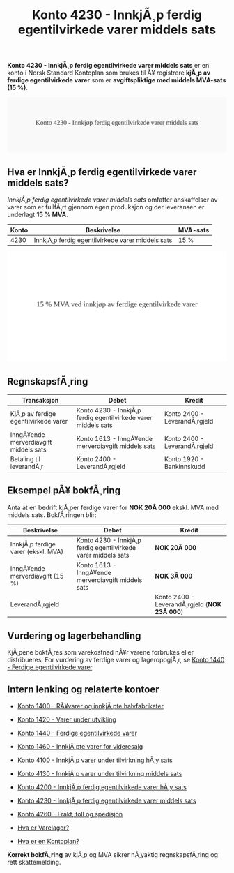 ﻿---
title: "Konto 4230 - InnkjÃ¸p ferdig egentilvirkede varer middels sats"
meta_title: "4230-innkjop-ferdig-egentilvirkede-varer-middels-sats"
meta_description: '**Konto 4230 - InnkjÃ¸p ferdig egentilvirkede varer middels sats** er en konto i Norsk Standard Kontoplan som brukes til Ã¥ registrere **kjÃ¸p av ferdige egenti...'
slug: 4230-innkjop-ferdig-egentilvirkede-varer-middels-sats
type: blog
layout: pages/single
---

**Konto 4230 - InnkjÃ¸p ferdig egentilvirkede varer middels sats** er en konto i Norsk Standard Kontoplan som brukes til Ã¥ registrere **kjÃ¸p av ferdige egentilvirkede varer** som er **avgiftspliktige med middels MVA-sats (15 %)**.

![Illustrasjon av konto 4230 InnkjÃ¸p ferdig egentilvirkede varer middels sats](4230-innkjop-ferdig-egentilvirkede-varer-middels-sats-image.svg)

## Hva er InnkjÃ¸p ferdig egentilvirkede varer middels sats?

*InnkjÃ¸p ferdig egentilvirkede varer middels sats* omfatter anskaffelser av varer som er fullfÃ¸rt gjennom egen produksjon og der leveransen er underlagt **15 % MVA**.

| Konto | Beskrivelse                                           | MVA-sats |
|-------|-------------------------------------------------------|----------|
| 4230  | InnkjÃ¸p ferdig egentilvirkede varer middels sats      | 15 %     |

![Middels inngÃ¥ende MVA-sats for ferdige egentilvirkede varer](4230-mva-middels-sats-ferdige-egentilvirkede-varer.svg)

## RegnskapsfÃ¸ring

| Transaksjon                                   | Debet                                                        | Kredit                        |
|-----------------------------------------------|--------------------------------------------------------------|-------------------------------|
| KjÃ¸p av ferdige egentilvirkede varer          | Konto 4230 - InnkjÃ¸p ferdig egentilvirkede varer middels sats | Konto 2400 - LeverandÃ¸rgjeld  |
| InngÃ¥ende merverdiavgift middels sats         | Konto 1613 - InngÃ¥ende merverdiavgift middels sats           | Konto 2400 - LeverandÃ¸rgjeld  |
| Betaling til leverandÃ¸r                        | Konto 2400 - LeverandÃ¸rgjeld                                 | Konto 1920 - Bankinnskudd     |

## Eksempel pÃ¥ bokfÃ¸ring

Anta at en bedrift kjÃ¸per ferdige varer for **NOK 20Â 000** ekskl. MVA med middels sats. BokfÃ¸ringen blir:

| Beskrivelse                                   | Debet                                                         | Kredit                                          |
|-----------------------------------------------|---------------------------------------------------------------|-------------------------------------------------|
| InnkjÃ¸p ferdige varer (ekskl. MVA)            | Konto 4230 - InnkjÃ¸p ferdig egentilvirkede varer middels sats  | **NOK 20Â 000**                                  |
| InngÃ¥ende merverdiavgift (15 %)               | Konto 1613 - InngÃ¥ende merverdiavgift middels sats            | **NOK 3Â 000**                                   |
| LeverandÃ¸rgjeld                               |                                                               | Konto 2400 - LeverandÃ¸rgjeld (**NOK 23Â 000**)    |

## Vurdering og lagerbehandling

KjÃ¸pene bokfÃ¸res som varekostnad nÃ¥r varene forbrukes eller distribueres. For vurdering av ferdige varer og lageroppgjÃ¸r, se [Konto 1440 - Ferdige egentilvirkede varer](/blogs/kontoplan/1440-ferdige-egentilvirkede-varer "Konto 1440 - Ferdige egentilvirkede varer").

## Intern lenking og relaterte kontoer

* [Konto 1400 - RÃ¥varer og innkjÃ¸pte halvfabrikater](/blogs/kontoplan/1400-raavarer-og-innkjopte-halvfabrikater "Konto 1400 - RÃ¥varer og innkjÃ¸pte halvfabrikater")
* [Konto 1420 - Varer under utvikling](/blogs/kontoplan/1420-varer-under-utvikling "Konto 1420 - Varer under utvikling")
* [Konto 1440 - Ferdige egentilvirkede varer](/blogs/kontoplan/1440-ferdige-egentilvirkede-varer "Konto 1440 - Ferdige egentilvirkede varer")
* [Konto 1460 - InnkjÃ¸pte varer for videresalg](/blogs/kontoplan/1460-innkjopte-varer-for-videresalg "Konto 1460 - InnkjÃ¸pte varer for videresalg")
* [Konto 4100 - InnkjÃ¸p varer under tilvirkning hÃ¸y sats](/blogs/kontoplan/4100-innkjop-varer-under-tilvirkning-hoy-sats "Konto 4100 - InnkjÃ¸p varer under tilvirkning hÃ¸y sats")
* [Konto 4130 - InnkjÃ¸p varer under tilvirkning middels sats](/blogs/kontoplan/4130-innkjop-varer-under-tilvirkning-middels-sats "Konto 4130 - InnkjÃ¸p varer under tilvirkning middels sats")
* [Konto 4200 - InnkjÃ¸p ferdig egentilvirkede varer hÃ¸y sats](/blogs/kontoplan/4200-innkjop-ferdig-egentilvirkede-varer-hoy-sats "Konto 4200 - InnkjÃ¸p ferdig egentilvirkede varer hÃ¸y sats")
* [Konto 4230 - InnkjÃ¸p ferdig egentilvirkede varer middels sats](/blogs/kontoplan/4230-innkjop-ferdig-egentilvirkede-varer-middels-sats "Konto 4230 - InnkjÃ¸p ferdig egentilvirkede varer middels sats")
* [Konto 4260 - Frakt, toll og spedisjon](/blogs/kontoplan/4260-frakt-toll-og-spedisjon "Konto 4260 - Frakt, toll og spedisjon")

* [Hva er Varelager?](/blogs/regnskap/hva-er-varelager "Hva er Varelager? Komplett Guide til LagerfÃ¸ring og Verdivurdering")
* [Hva er en Kontoplan?](/blogs/regnskap/hva-er-kontoplan "Hva er en Kontoplan? Komplett Guide til Kontoplaner i Norsk Regnskap")

**Korrekt bokfÃ¸ring** av kjÃ¸p og MVA sikrer nÃ¸yaktig regnskapsfÃ¸ring og rett skattemelding.

